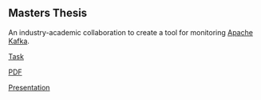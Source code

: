 ## Masters Thesis

An industry-academic collaboration to create a tool for monitoring [Apache Kafka](https://github.com/MislavJaksic/Kafka-In-Theory-And-Practice).  

[Task](Thesis\task.pdf)  

[PDF](Thesis\masters.pdf)  

[Presentation](Thesis\presentation\presentation.pdf)  
